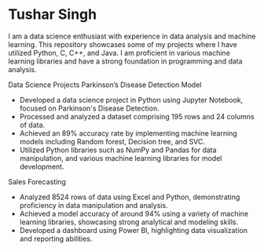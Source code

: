 # Tushar Singh
I am a data science enthusiast with experience in data analysis and machine learning. This repository showcases some of my projects where I have utilized Python, C, C++, and Java. I am proficient in various machine learning libraries and have a strong foundation in programming and data analysis.

Data Science Projects
Parkinson’s Disease Detection Model
- Developed a data science project in Python using Jupyter Notebook, focused on Parkinson's Disease Detection.
- Processed and analyzed a dataset comprising 195 rows and 24 columns of data.
- Achieved an 89% accuracy rate by implementing machine learning models including Random forest, Decision tree, and SVC.
- Utilized Python libraries such as NumPy and Pandas for data manipulation, and various machine learning libraries for model development.

Sales Forecasting
- Analyzed 8524 rows of data using Excel and Python, demonstrating proficiency in data manipulation and analysis.
- Achieved a model accuracy of around 94% using a variety of machine learning libraries, showcasing strong analytical and modeling skills.
- Developed a dashboard using Power BI, highlighting data visualization and reporting abilities.

